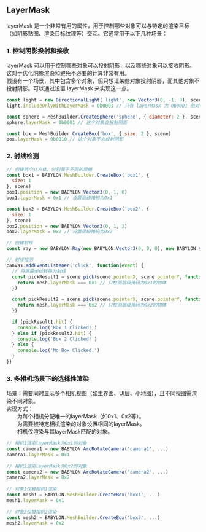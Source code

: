 ## LayerMask

layerMask 是一个非常有用的属性，用于控制哪些对象可以与特定的渲染目标（如阴影贴图、渲染目标纹理等）交互。它通常用于以下几种场景：   

### 1. 控制阴影投射和接收      
layerMask 可以用于控制哪些对象可以投射阴影，以及哪些对象可以接收阴影。这对于优化阴影渲染和避免不必要的计算非常有用。    
假设有一个场景，其中包含多个对象，但只想让某些对象投射阴影，而其他对象不投射阴影。可以通过设置 layerMask 来实现这一点。    
```javascript
const light = new DirectionalLight('light', new Vector3(0, -1, 0), scene)
light.includeOnlyWithLayerMask = 0b0001 // 只有 layerMask 为 0b0001 的对象会投射阴影

const sphere = MeshBuilder.CreateSphere('sphere', { diameter: 2 }, scene)
sphere.layerMask = 0b0001 // 这个对象会投射阴影

const box = MeshBuilder.CreateBox('box', { size: 2 }, scene)
box.layerMask = 0b0010 // 这个对象不会投射阴影
```

### 2. 射线检测

```javascript
// 创建两个立方体，分别属于不同的层级
const box1 = BABYLON.MeshBuilder.CreateBox('box1', {
  size: 1
}, scene)
box1.position = new BABYLON.Vector3(0, 1, 0)
box1.layerMask = 0x1 // 设置层级掩码为0x1

const box2 = BABYLON.MeshBuilder.CreateBox('box2', {
  size: 1
}, scene)
box2.position = new BABYLON.Vector3(0, 1, 2)
box2.layerMask = 0x2 // 设置层级掩码为0x2

// 创建射线
const ray = new BABYLON.Ray(new BABYLON.Vector3(0, 0, 0), new BABYLON.Vector3(0, 0, 1))

// 射线检测
canvas.addEventListener('click', function(event) {
  // 将屏幕坐标转换为射线
  const pickResult1 = scene.pick(scene.pointerX, scene.pointerY, function(mesh) {
    return mesh.layerMask === 0x1 // 只检测层级掩码为0x1的物体
  })

  const pickResult2 = scene.pick(scene.pointerX, scene.pointerY, function(mesh) {
    return mesh.layerMask === 0x2 // 只检测层级掩码为0x2的物体
  })

  if (pickResult1.hit) {
    console.log('Box 1 Clicked!')
  } else if (pickResult2.hit) {
    console.log('Box 2 Clicked!')
  } else {
    console.log('No Box Clicked.')
  }
})
```

### 3. 多相机场景下的选择性渲染
场景：需要同时显示多个相机视图（如主界面、UI层、小地图），且不同视图需渲染不同对象。   
实现方式：   
&emsp;&emsp;为每个相机分配唯一的layerMask（如0x1、0x2等）。   
&emsp;&emsp;为需要被特定相机渲染的对象设置相同的layerMask。    
&emsp;&emsp;相机仅渲染与其layerMask匹配的对象。   

```javascript
// 相机1渲染layerMask为0x1的对象
const camera1 = new BABYLON.ArcRotateCamera('camera1', ...)
camera1.layerMask = 0x1
 
// 相机2渲染layerMask为0x2的对象
const camera2 = new BABYLON.ArcRotateCamera('camera2', ...)
camera2.layerMask = 0x2
 
// 对象1仅被相机1渲染
const mesh1 = BABYLON.MeshBuilder.CreateBox('box1', ...)
mesh1.layerMask = 0x1
 
// 对象2仅被相机2渲染
const mesh2 = BABYLON.MeshBuilder.CreateBox('box2', ...)
mesh2.layerMask = 0x2
```